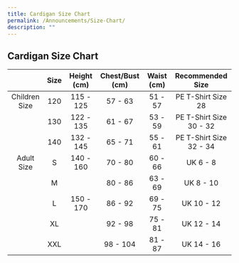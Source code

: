 ```yaml
---
title: Cardigan Size Chart
permalink: /Announcements/Size-Chart/
description: ""
---
```

## Cardigan Size Chart 

|                     | Size |   Height (cm)  | Chest/Bust (cm) | Waist (cm) |     Recommended Size     |
|:-------------------:|:----:|:--------------:|:---------------:|:----------:|:------------------------:|
|   Children Size     | 120  |    115 - 125   |     57 - 63     |  51 - 57   |    PE T-Shirt Size 28    |
|                     |  130 |   122 - 135    |     61 - 67     |  53 - 59   | PE T-Shirt Size 30 - 32  |
|                     |  140 |    132 - 145   |     65 - 71     |   55 - 61  | PE T-Shirt Size 32 - 34  |
| Adult Size          |   S  |  140 - 160     |     70 - 80     |  60 - 66   |         UK 6 - 8         |
|                     |  M   |                |     80 - 86     |   63 - 69  |        UK 8 - 10         |
|                     |   L  |  150 - 170     |     86 - 92     |  69 - 75   |        UK 10 - 12        |
|                     |   XL |                |     92 - 98     |  75 - 81   |        UK 12 - 14        |
|                     |  XXL |                |    98 - 104     |  81 - 87   |        UK 14 - 16        |